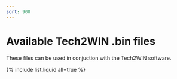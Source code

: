 ```yaml
---
sort: 900
---
```


# Available Tech2WIN .bin files

These files can be used in conjuction with the Tech2WIN software.

{% include list.liquid all=true %}